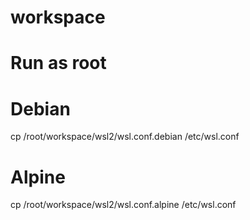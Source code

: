 # workspace

# Run as root

# Debian
cp /root/workspace/wsl2/wsl.conf.debian /etc/wsl.conf

# Alpine
cp /root/workspace/wsl2/wsl.conf.alpine /etc/wsl.conf

